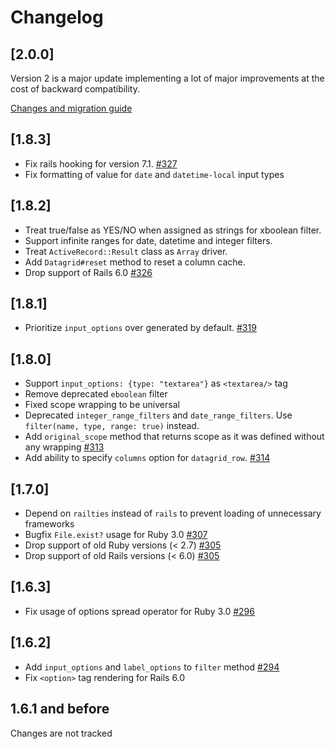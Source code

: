 # Changelog

## [2.0.0]

Version 2 is a major update implementing a lot of major improvements
at the cost of backward compatibility.

[Changes and migration guide](./version-2)

## [1.8.3]

* Fix rails hooking for version 7.1. [#327](https://github.com/bogdan/datagrid/issues/327)
* Fix formatting of value for `date` and `datetime-local` input types

## [1.8.2]

* Treat true/false as YES/NO when assigned as strings for xboolean filter.
* Support infinite ranges for date, datetime and integer filters.
* Treat `ActiveRecord::Result` class as `Array` driver.
* Add `Datagrid#reset` method to reset a column cache.
* Drop support of Rails 6.0 [#326](https://github.com/bogdan/datagrid/pull/326)

## [1.8.1]

* Prioritize `input_options` over generated by default. [#319](https://github.com/bogdan/datagrid/pull/319)

## [1.8.0]

* Support `input_options: {type: "textarea"}` as `<textarea/>` tag
* Remove deprecated `eboolean` filter
* Fixed scope wrapping to be universal
* Deprecated `integer_range_filters` and `date_range_filters`.
  Use `filter(name, type, range: true)` instead.
* Add `original_scope` method that returns scope
  as it was defined without any wrapping
  [#313](https://github.com/bogdan/datagrid/pull/313)
* Add ability to specify `columns` option for `datagrid_row`.
  [#314](https://github.com/bogdan/datagrid/pull/314)

## [1.7.0]

* Depend on `railties` instead of `rails` to prevent loading of unnecessary frameworks
* Bugfix `File.exist?` usage for Ruby 3.0 [#307](https://github.com/bogdan/datagrid/issues/307)
* Drop support of old Ruby versions (< 2.7) [#305](https://github.com/bogdan/datagrid/pull/305)
* Drop support of old Rails versions (< 6.0) [#305](https://github.com/bogdan/datagrid/pull/305)

## [1.6.3]

* Fix usage of options spread operator for Ruby 3.0 [#296](https://github.com/bogdan/datagrid/issues/296)

## [1.6.2]

* Add `input_options` and `label_options` to `filter` method [#294](https://github.com/bogdan/datagrid/issues/294)
* Fix `<option>` tag rendering for Rails 6.0

## 1.6.1 and before

Changes are not tracked
